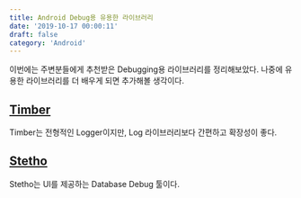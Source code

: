 ```yaml
---
title: Android Debug용 유용한 라이브러리
date: '2019-10-17 00:00:11'
draft: false
category: 'Android'
---
```


이번에는 주변분들에게 추천받은 Debugging용 라이브러리를 정리해보았다. 나중에 유용한 라이브러리를 더 배우게 되면 추가해볼 생각이다.

## [Timber](https://github.com/JakeWharton/timber/)

Timber는 전형적인 Logger이지만, Log 라이브러리보다 간편하고 확장성이 좋다.

## [Stetho](http://facebook.github.io/stetho/)

Stetho는 UI를 제공하는 Database Debug 툴이다.
